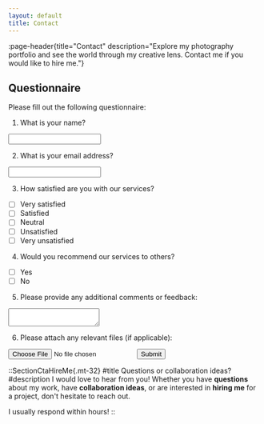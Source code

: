 ```yaml
---
layout: default
title: Contact
---
```


:page-header{title="Contact" description="Explore my photography portfolio and see the world through my creative lens. Contact me if you would like to hire me."}

## Questionnaire

Please fill out the following questionnaire:

1. What is your name?
<input type="text" name="name" style="color: black;">

2. What is your email address?
<input type="email" name="email" style="color: black;">

3. How satisfied are you with our services?
- [ ] Very satisfied
- [ ] Satisfied
- [ ] Neutral
- [ ] Unsatisfied
- [ ] Very unsatisfied

4. Would you recommend our services to others?
- [ ] Yes
- [ ] No

5. Please provide any additional comments or feedback:
<textarea name="comments" style="color: black;"></textarea>

6. Please attach any relevant files (if applicable):
<input type="file" name="attachment">

<input type="submit" value="Submit">




::SectionCtaHireMe{.mt-32}
#title
Questions or collaboration ideas?
#description
I would love to hear from you! Whether you have __questions__ about my work, have __collaboration ideas__, or are interested in __hiring me__ for a project, don't hesitate to reach out.

I usually respond within hours!
::
